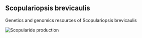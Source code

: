 **Scopulariopsis brevicaulis**
-----------------
Genetics and genomics resources of Scopulariopsis brevicaulis

![Scopularide production](hhttps://github.com/drabhishekkumar/Scopulariopsis_brevicaulis/blob/master/Scopulariopsis-NRPS1.jpg?raw=true)
